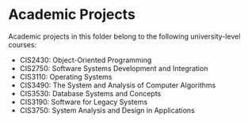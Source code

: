# Academic Projects

Academic projects in this folder belong to the following university-level courses:

* CIS2430: Object-Oriented Programming
* CIS2750: Software Systems Development and Integration
* CIS3110: Operating Systems
* CIS3490: The System and Analysis of Computer Algorithms
* CIS3530: Database Systems and Concepts
* CIS3190: Software for Legacy Systems
* CIS3750: System Analysis and Design in Applications
